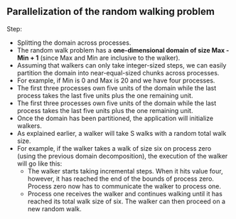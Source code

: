 ## Parallelization of the random walking problem

Step:
+ Splitting the domain across processes.
+ The random walk problem has a **one-dimensional domain of size Max - Min + 1** (since Max and Min are inclusive to the walker).
+ Assuming that walkers can only take integer-sized steps, we can easily partition the domain into near-equal-sized chunks across processes.
+ For example, if Min is 0 and Max is 20 and we have four processes.
+ The first three processes own five units of the domain while the last process takes the last five units plus the one remaining unit.
+ The first three processes own five units of the domain while the last process takes the last five units plus the one remaining unit.
+ Once the domain has been partitioned, the application will initialize walkers.
+ As explained earlier, a walker will take S walks with a random total walk size.
+ For example, if the walker takes a walk of size six on process zero (using the previous domain decomposition), the execution of the walker will go like this:
  * The walker starts taking incremental steps. When it hits value four, however, it has reached the end of the bounds of process zero. Process zero now has to communicate the walker to process one.
  * Process one receives the walker and continues walking until it has reached its total walk size of six. The walker can then proceed on a new random walk.
